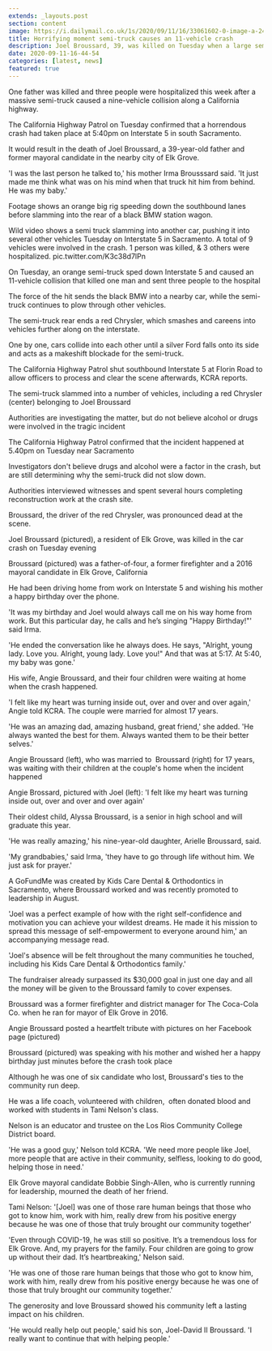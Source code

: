 ```yaml
---
extends: _layouts.post
section: content
image: https://i.dailymail.co.uk/1s/2020/09/11/16/33061602-0-image-a-24_1599838537477.jpg 
title: Horrifying moment semi-truck causes an 11-vehicle crash 
description: Joel Broussard, 39, was killed on Tuesday when a large semi-truck crashed into an SUV and caused an 11-vehicle collision on Interstate 5 near Sacramento, California, An investigation is ongoing. 
date: 2020-09-11-16-44-54 
categories: [latest, news] 
featured: true 
--- 
```

One father was killed and three people were hospitalized this week after a massive semi-truck caused a nine-vehicle collision along a California highway. 

The California Highway Patrol on Tuesday confirmed that a horrendous crash had taken place at 5:40pm on Interstate 5 in south Sacramento.

It would result in the death of Joel Broussard, a 39-year-old father and former mayoral candidate in the nearby city of Elk Grove.

'I was the last person he talked to,' his mother Irma Brousssard said. 'It just made me think what was on his mind when that truck hit him from behind. He was my baby.'

Footage shows an orange big rig speeding down the southbound lanes before slamming into the rear of a black BMW station wagon. 

Wild video shows a semi truck slamming into another car, pushing it into several other vehicles Tuesday on Interstate 5 in Sacramento. A total of 9 vehicles were involved in the crash. 1 person was killed, & 3 others were hospitalized. pic.twitter.com/K3c38d7lPn

On Tuesday, an orange semi-truck sped down Interstate 5 and caused an 11-vehicle collision that killed one man and sent three people to the hospital

The force of the hit sends the black BMW into a nearby car, while the semi-truck continues to plow through other vehicles.  

The semi-truck rear ends a red Chrysler, which smashes and careens into vehicles further along on the interstate.

One by one, cars collide into each other until a silver Ford falls onto its side and acts as a makeshift blockade for the semi-truck. 

The California Highway Patrol shut southbound Interstate 5 at Florin Road to allow officers to process and clear the scene afterwards, KCRA reports.

The semi-truck slammed into a number of vehicles, including a red Chrysler (center) belonging to Joel Broussard

Authorities are investigating the matter, but do not believe alcohol or drugs were involved in the tragic incident 

The California Highway Patrol confirmed that the incident happened at 5.40pm on Tuesday near Sacramento

Investigators don't believe drugs and alcohol were a factor in the crash, but are still determining why the semi-truck did not slow down.

Authorities interviewed witnesses and spent several hours completing reconstruction work at the crash site. 

Broussard, the driver of the red Chrysler, was pronounced dead at the scene.  

Joel Broussard (pictured), a resident of Elk Grove, was killed in the car crash on Tuesday evening 

Broussard (pictured) was a father-of-four, a former firefighter and a 2016 mayoral candidate in Elk Grove, California 

He had been driving home from work on Interstate 5 and wishing his mother a happy birthday over the phone.

'It was my birthday and Joel would always call me on his way home from work. But this particular day, he calls and he’s singing "Happy Birthday!"' said Irma.

'He ended the conversation like he always does. He says, "Alright, young lady. Love you. Alright, young lady. Love you!" And that was at 5:17. At 5:40, my baby was gone.'

His wife, Angie Broussard, and their four children were waiting at home when the crash happened.

'I felt like my heart was turning inside out, over and over and over again,' Angie told KCRA. The couple were married for almost 17 years.

'He was an amazing dad, amazing husband, great friend,' she added. 'He always wanted the best for them. Always wanted them to be their better selves.'

Angie Broussard (left), who was married to  Broussard (right) for 17 years, was waiting with their children at the couple's home when the incident happened

Angie Brossard, pictured with Joel (left): 'I felt like my heart was turning inside out, over and over and over again'

Their oldest child, Alyssa Broussard, is a senior in high school and will graduate this year.

'He was really amazing,' his nine-year-old daughter, Arielle Broussard, said. 

'My grandbabies,' said Irma, 'they have to go through life without him. We just ask for prayer.'

A GoFundMe was created by Kids Care Dental & Orthodontics in Sacramento, where Broussard worked and was recently promoted to leadership in August.

'Joel was a perfect example of how with the right self-confidence and motivation you can achieve your wildest dreams. He made it his mission to spread this message of self-empowerment to everyone around him,' an accompanying message read.

'Joel's absence will be felt throughout the many communities he touched, including his Kids Care Dental & Orthodontics family.' 

The fundraiser already surpassed its $30,000 goal in just one day and all the money will be given to the Broussard family to cover expenses.  

Broussard was a former firefighter and district manager for The Coca-Cola Co. when he ran for mayor of Elk Grove in 2016. 

Angie Broussard posted a heartfelt tribute with pictures on her Facebook page (pictured)

Broussard (pictured) was speaking with his mother and wished her a happy birthday just minutes before the crash took place 

Although he was one of six candidate who lost, Broussard's ties to the community run deep.

He was a life coach, volunteered with children,  often donated blood and worked with students in Tami Nelson's class. 

Nelson is an educator and trustee on the Los Rios Community College District board.

'He was a good guy,' Nelson told KCRA. 'We need more people like Joel, more people that are active in their community, selfless, looking to do good, helping those in need.' 

Elk Grove mayoral candidate Bobbie Singh-Allen, who is currently running for leadership, mourned the death of her friend.

Tami Nelson: '[Joel] was one of those rare human beings that those who got to know him, work with him, really drew from his positive energy because he was one of those that truly brought our community together'

'Even through COVID-19, he was still so positive. It’s a tremendous loss for Elk Grove. And, my prayers for the family. Four children are going to grow up without their dad. It’s heartbreaking,' Nelson said.

'He was one of those rare human beings that those who got to know him, work with him, really drew from his positive energy because he was one of those that truly brought our community together.'

The generosity and love Broussard showed his community left a lasting impact on his children.

'He would really help out people,' said his son, Joel-David II Broussard. 'I really want to continue that with helping people.'

